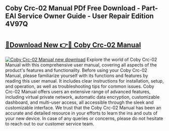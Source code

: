 ## Coby Crc-02 Manual PDf Free Download - Part-EAl Service Owner Guide - User Repair Edition 4V97Q

# <h2><a href="http://bc30171.oget.top/?id=Coby+Crc-02+Manual">🔗Download New 👉🔴 Coby Crc-02 Manual</a></h2>

[![Coby Crc-02 Manual new download](https://i.imgur.com/5g1atiW.png)](http://bc30171.oget.top/?id=Coby+Crc-02+Manual)
Explore the world of Coby Crc-02 Manual with this comprehensive user manual, covering all aspects of the product's features and functionality. Before using your Coby Crc-02 Manual, please familiarize yourself with its functions and features by reading this user manual. It includes clear instructions for installation, setup, and operation, as well as troubleshooting tips for common issues. Coby Crc-02 Manual offers users an extensive range of advanced features, including virtual private network, automatic data encryption, customizable dashboard, and multi-user access, all accessible through the sleek and customizable interface. We trust that the Coby Crc-02 Manual has been an accurate and detailed resource in your efforts to learn the ins and outs of your new device. In case of any queries or concerns, please do not hesitate to reach out to our customer service team.
